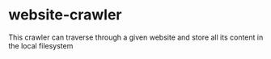 # website-crawler
This crawler can traverse through a given website and store all its content in the local filesystem 
